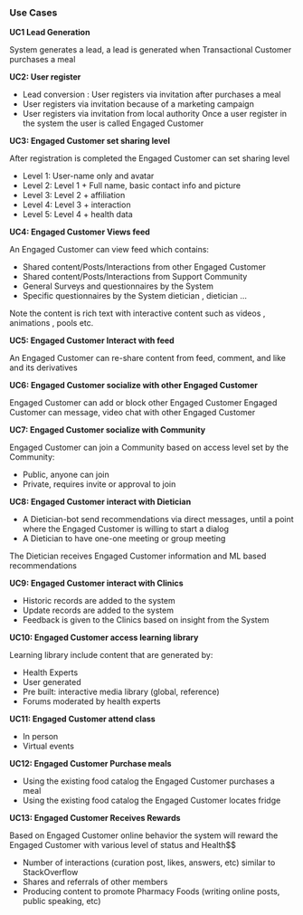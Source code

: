 ### Use Cases

**UC1 Lead Generation**

System generates a lead, a lead is generated when Transactional Customer purchases a meal

**UC2: User register**

- Lead conversion : User registers via invitation after purchases a meal 
- User registers via invitation because of a marketing campaign 
- User registers via invitation from local authority Once a user register in the system the user is called Engaged Customer

**UC3: Engaged Customer set sharing level**

After registration is completed the Engaged Customer can set sharing level 
- Level 1: User-name only and avatar 
- Level 2: Level 1 + Full name, basic contact info and picture 
- Level 3: Level 2 + affiliation 
- Level 4: Level 3 + interaction
- Level 5: Level 4 + health data

**UC4: Engaged Customer Views feed**

An Engaged Customer can view feed which contains: 
- Shared content/Posts/Interactions from other Engaged Customer 
- Shared content/Posts/Interactions from Support Community 
- General Surveys and questionnaires by the System 
- Specific questionnaires by the System dietician , dietician ... 

Note the content is rich text with interactive content such as videos , animations , pools etc.

**UC5: Engaged Customer Interact with feed**

An Engaged Customer can re-share content from feed, comment, and like and its derivatives

**UC6: Engaged Customer socialize with other Engaged Customer** 

Engaged Customer can add or block other Engaged Customer Engaged Customer can message, video chat with other Engaged Customer

**UC7: Engaged Customer socialize with Community**

Engaged Customer can join a Community based on access level set by the Community: 
- Public, anyone can join 
- Private, requires invite or approval to join

**UC8: Engaged Customer interact with Dietician**

- A Dietician-bot send recommendations via direct messages, until a point where the Engaged Customer is willing to start a dialog 
- A Dietician to have one-one meeting or group meeting 

The Dietician receives Engaged Customer information and ML based recommendations 

**UC9: Engaged Customer interact with Clinics**

- Historic records are added to the system 
- Update records are added to the system
- Feedback is given to the Clinics based on insight from the System

**UC10: Engaged Customer access learning library** 

Learning library include content that are generated by:
- Health Experts
- User generated 
- Pre built: interactive media library (global, reference)
- Forums moderated by health experts

**UC11: Engaged Customer attend class**

- In person
- Virtual events

**UC12: Engaged Customer Purchase meals**

- Using the existing food catalog the Engaged Customer purchases a meal
- Using the existing food catalog the Engaged Customer locates fridge

**UC13: Engaged Customer Receives Rewards**

Based on Engaged Customer online behavior the system will reward the Engaged Customer with various level of status and Health$$
- Number of interactions (curation post, likes, answers, etc) similar to StackOverflow 
- Shares and referrals of other members
- Producing content to promote Pharmacy Foods (writing online posts, public speaking, etc)

